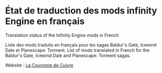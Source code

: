 # État de traduction des mods infinity Engine en français
Translation status of the Infinity Engine mods in French

Liste des mods traduits en français pour les sagas Baldur's Gate, Icewind Dale et Planescape: Torment.
List of mods translated in French for the Baldur's Gate, Icewind Dale and Planescape: Torment sagas.

Website : [La Couronne de Cuivre](https://www.baldursgateworld.fr/lacouronne/la-chambre-des-scribes/32456-etat-de-traduction-des-mods-mis-jour.html)

